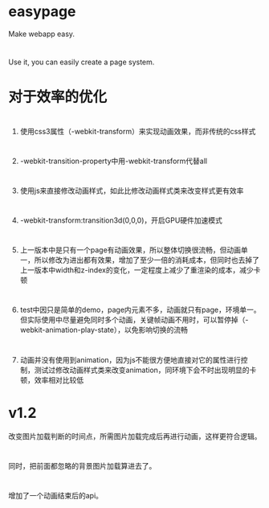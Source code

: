 # easypage
Make webapp easy.
#
Use it, you can easily create a page system.
#

# 对于效率的优化
#
1. 使用css3属性（-webkit-transform）来实现动画效果，而非传统的css样式
#
2. -webkit-transition-property中用-webkit-transform代替all
#
3. 使用js来直接修改动画样式，如此比修改动画样式类来改变样式更有效率
#
4. -webkit-transform:transition3d(0,0,0)，开启GPU硬件加速模式
#
5. 上一版本中是只有一个page有动画效果，所以整体切换很流畅，但动画单一，所以修改为进出都有效果，增加了至少一倍的消耗成本，但同时也去掉了上一版本中width和z-index的变化，一定程度上减少了重渲染的成本，减少卡顿
#
6. test中因只是简单的demo，page内元素不多，动画就只有page，环境单一。但实际使用中尽量避免同时多个动画，关键帧动画不用时，可以暂停掉（-webkit-animation-play-state），以免影响切换的流畅
#
7. 动画并没有使用到animation，因为js不能很方便地直接对它的属性进行控制，测试过修改动画样式类来改变animation，同环境下会不时出现明显的卡顿，效率相对比较低
#

# v1.2
改变图片加载判断的时间点，所需图片加载完成后再进行动画，这样更符合逻辑。
#
同时，把前面都忽略的背景图片加载算进去了。
#
增加了一个动画结束后的api。
#
